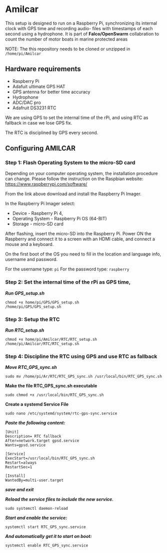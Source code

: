 # Amilcar

This setup is designed to run on a Raspberry Pi, synchronizing its internal clock with GPS time and recording audio- files with timestamps of each second using a hydrophone.
It is part of **Falco/OpenSwarm** collabration to count the number of motor boats in marine protected areas

NOTE: The this repository needs to be cloned or unzipped in `/home/pi/Amilcar`

## Hardware requirements
-  Raspberry Pi
-  Adafuit ultimate GPS HAT
-  GPS antenna for better time accuracy
-  Hydrophone
-  ADC/DAC pro
-  Adafruit DS3231 RTC

We are using GPS to set the internal time of the rPi, and using RTC as fallback in case we lose GPS fix.

The RTC is disciplined by GPS every second.

## Configuring AMILCAR

### Step 1: Flash Operating System to the micro-SD card

Depending on your computer operating system, the installation procedure can change. 
Please follow the instruction on the Raspbian website: https://www.raspberrypi.com/software/

From the link above download and install the Raspberry Pi Imager.

In the Raspberry Pi Imager select:
- Device           - Raspberry Pi 4,  
- Operating System - Raspberry Pi OS (64-BIT)
- Storage          - micro-SD card

After flashing, insert the micro-SD into the Raspberry Pi. 
Power ON the Raspberry and connect it to a screen with an HDMI cable, and connect a mouse and a keyboard.

On the first boot of the OS you need to fill in the location and language info, username and password.

For the username type: `pi`
For the password type: `raspberry`
### Step 2: Set the internal time of the rPi as GPS time, 
***Run GPS_setup.sh***
  ```
 chmod +x home/pi/GPS/GPS_setup.sh
 /home/pi/GPS/GPS_setup.sh
 ```
### Step 3: Setup the RTC 
***Run RTC_setup.sh***
```
chmod +x home/pi/Amilcar/RTC/RTC_setup.sh
/home/pi/Amilcar/RTC/RTC_setup.sh
```
### Step 4: Discipline the RTC using GPS and use RTC as fallback 
***Move RTC_GPS_sync.sh***
```
sudo mv /home/pi/Ar/RTC/RTC_GPS_sync.sh /usr/local/bin/RTC_GPS_sync.sh
```
**Make  the file RTC_GPS_sync.sh executable**
```
sudo chmod +x /usr/local/bin/RTC_GPS_sync.sh

```
**Create a systemd Service File**
```
sudo nano /etc/systemd/system/rtc-gps-sync.service
```

***Paste the following content:***
```
[Unit]
Description= RTC fallback
After=network.target gpsd.service
Wants=gpsd.service

[Service]
ExecStart=/usr/local/bin/RTC_GPS_sync.sh
Restart=always
RestartSec=1

[Install]
WantedBy=multi-user.target
```
***save and exit***

***Reload the service files to include the new service.***
```
sudo systemctl daemon-reload
```
***Start and enable the service:***
```
systemctl start RTC_GPS_sync.service
```
***And automatically get it to start on boot:***
```
systemctl enable RTC_GPS_sync.service
```

